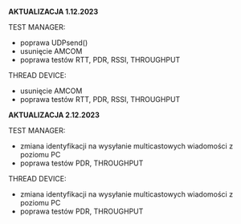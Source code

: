 **AKTUALIZACJA 1.12.2023**

TEST MANAGER:
- poprawa UDPsend()
- usunięcie AMCOM
- poprawa testów RTT, PDR, RSSI, THROUGHPUT

THREAD DEVICE:
- usunięcie AMCOM
- poprawa testów RTT, PDR, RSSI, THROUGHPUT

**AKTUALIZACJA 2.12.2023**

TEST MANAGER:
- zmiana identyfikacji na wysyłanie multicastowych wiadomości z poziomu PC
- poprawa testów PDR, THROUGHPUT

THREAD DEVICE:
- zmiana identyfikacji na wysyłanie multicastowych wiadomości z poziomu PC
- poprawa testów PDR, THROUGHPUT
